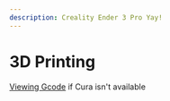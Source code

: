 ```yaml
---
description: Creality Ender 3 Pro Yay!
---
```


# 3D Printing

[Viewing Gcode](http://jherrm.com/gcode-viewer/) if Cura isn't available

